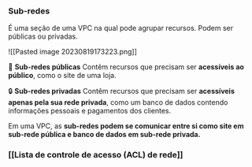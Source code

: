 ### Sub-redes
É uma seção de uma VPC na qual pode agrupar recursos. Podem ser públicas ou privadas.

![[Pasted image 20230819173223.png]]

 📢 **Sub-redes públicas**
Contêm recursos que precisam ser **acessíveis ao público**, como o site de uma loja.

 🔒 **Sub-redes privadas**
Contêm recursos que precisam ser **acessíveis apenas pela sua rede privada**, como um banco de dados contendo informações pessoais e pagamentos dos clientes.

Em uma VPC, as **sub-redes podem se comunicar entre si como site em sub-rede pública e banco de dados em sub-rede privada.**
### [[Lista de controle de acesso (ACL) de rede]]
